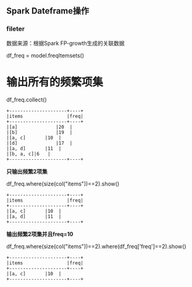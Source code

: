 ## Spark Dateframe操作

### fileter

数据来源：根据Spark FP-growth生成的关联数据


df_freq = model.freqItemsets() 
# 输出所有的频繁项集
df_freq.collect()

    +---------------------+----+
    |items                |freq|
    +---------------------+----+
    |[a]              |20  |
    |[b]              |19  |
    |[a, c]       |10  |
    |[d]              |17  |
    |[a, d]       |11  |
    |[b, a, c]|6   |
    +---------------------+----+


__只输出频繁2项集__

df_freq.where(size(col("items"))==2).show()

    +---------------------+----+
    |items                |freq|
    +---------------------+----+
    |[a, c]       |10  |
    |[a, d]       |11  |
    +---------------------+----+



__输出频繁2项集并且freq=10__

df_freq.where(size(col("items"))==2).where(df_freq['freq']==2).show()

    +---------------------+----+
    |items                |freq|
    +---------------------+----+
    |[a, c]       |10  |
    +---------------------+----+


